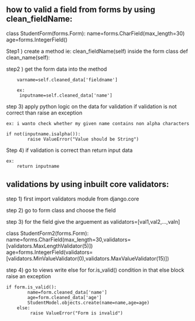 how to valid a field from forms by using clean_fieldName:
----------------------------------------------------------

class StudentForm(forms.Form):
    name=forms.CharField(max_length=30)
    age=forms.IntegerField()

Step1 ) create a method ie: clean_fieldName(self) inside the form class
		 def clean_name(self):

step2 ) get the form data into the method

		varname=self.cleaned_data['fieldname']
		
		ex:
		 inputname=self.cleaned_data['name']

step 3) apply python logic on the data for validation if validation is not correct than raise an 
	exception

	ex: i wanto check whether my given name contains non alpha characters
 		
	if not(inputname.isalpha()):
            raise ValueError("Value should be String")

Step 4) if validation is correct than return input data

	ex: 
		return inputname


validations by using inbuilt core validators:
------------------------------------------------

step 1) first import validators module from django.core


step 2) go to form class and choose the field


step 3) for the field give the arguement as validators=[val1,val2,...,valn]

class StudentForm2(forms.Form):
    name=forms.CharField(max_length=30,validators=[validators.MaxLengthValidator(5)])             
    age=forms.IntegerField(validators=[validators.MinValueValidator(0),validators.MaxValueValidator(15)])

step 4) go to views write else for for.is_valid() condition in that else block raise an exception


	if form.is_valid():
            name=form.cleaned_data['name']
            age=form.cleaned_data['age']
            StudentModel.objects.create(name=name,age=age)
        else:
             raise ValueError("Form is invalid")
    


















